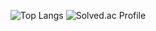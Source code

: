  
<p align="center">
  <img src="https://github-readme-stats.vercel.app/api/top-langs/?username=kimyounghee425&layout=compact" alt="Top Langs" />
  <img src="http://mazassumnida.wtf/api/v2/generate_badge?boj=doctorsean" alt="Solved.ac Profile" />
</p>

